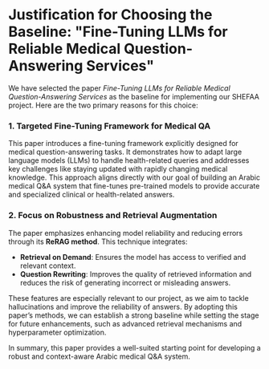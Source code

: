 # Justification for Choosing the Baseline: "Fine-Tuning LLMs for Reliable Medical Question-Answering Services"

We have selected the paper *Fine-Tuning LLMs for Reliable Medical Question-Answering Services* as the baseline for implementing our SHEFAA project. Here are the two primary reasons for this choice:

### 1. Targeted Fine-Tuning Framework for Medical QA
This paper introduces a fine-tuning framework explicitly designed for medical question-answering tasks. It demonstrates how to adapt large language models (LLMs) to handle health-related queries and addresses key challenges like staying updated with rapidly changing medical knowledge. This approach aligns directly with our goal of building an Arabic medical Q&A system that fine-tunes pre-trained models to provide accurate and specialized clinical or health-related answers.

### 2. Focus on Robustness and Retrieval Augmentation
The paper emphasizes enhancing model reliability and reducing errors through its **ReRAG method**. This technique integrates:
- **Retrieval on Demand**: Ensures the model has access to verified and relevant context.
- **Question Rewriting**: Improves the quality of retrieved information and reduces the risk of generating incorrect or misleading answers.

These features are especially relevant to our project, as we aim to tackle hallucinations and improve the reliability of answers. By adopting this paper’s methods, we can establish a strong baseline while setting the stage for future enhancements, such as advanced retrieval mechanisms and hyperparameter optimization.

In summary, this paper provides a well-suited starting point for developing a robust and context-aware Arabic medical Q&A system.
